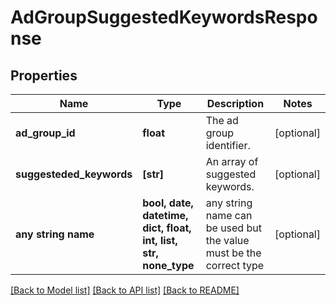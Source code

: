 # AdGroupSuggestedKeywordsResponse


## Properties
Name | Type | Description | Notes
------------ | ------------- | ------------- | -------------
**ad_group_id** | **float** | The ad group identifier. | [optional] 
**suggesteded_keywords** | **[str]** | An array of suggested keywords. | [optional] 
**any string name** | **bool, date, datetime, dict, float, int, list, str, none_type** | any string name can be used but the value must be the correct type | [optional]

[[Back to Model list]](../README.md#documentation-for-models) [[Back to API list]](../README.md#documentation-for-api-endpoints) [[Back to README]](../README.md)


